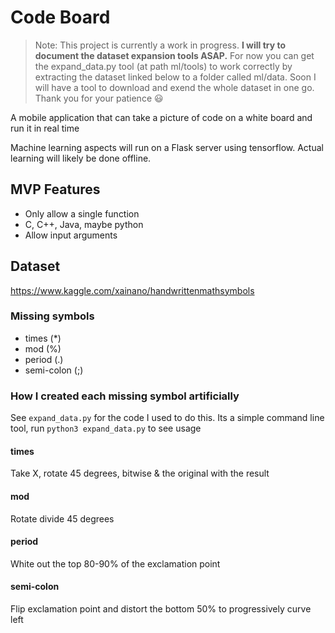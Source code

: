 # Code Board

> Note: This project is currently a work in progress. **I will try to document the dataset expansion tools ASAP.**
> For now you can get the expand_data.py tool (at path ml/tools) to work correctly by extracting the dataset linked
> below to a folder called ml/data. Soon I will have a tool to download and exend the whole dataset in one go.
> Thank you for your patience :smiley:

A mobile application that can take a picture of code on a white board and run it in real time

Machine learning aspects will run on a Flask server using tensorflow. Actual learning will likely be done offline.

## MVP Features
* Only allow a single function
* C, C++, Java, maybe python
* Allow input arguments

## Dataset
https://www.kaggle.com/xainano/handwrittenmathsymbols


### Missing symbols
* times (*)
* mod (%)
* period (.)
* semi-colon (;)

### How I created each missing symbol artificially

See `expand_data.py` for the code I used to do this. Its a simple command line tool, run `python3 expand_data.py` to see usage

#### times
Take X, rotate 45 degrees, bitwise & the original with the result

#### mod
Rotate divide 45 degrees

#### period
White out the top 80-90% of the exclamation point

#### semi-colon
Flip exclamation point and distort the bottom 50% to progressively curve left

